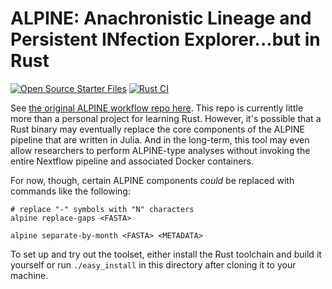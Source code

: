 # ALPINE: Anachronistic Lineage and Persistent INfection Explorer...but in Rust
[![Open Source Starter Files](https://github.com/nrminor/ALPINE.rs/actions/workflows/open-source-starter.yml/badge.svg)](https://github.com/nrminor/ALPINE.rs/actions/workflows/open-source-starter.yml) [![Rust CI](https://github.com/nrminor/ALPINE.rs/actions/workflows/rust-ci.yml/badge.svg)](https://github.com/nrminor/ALPINE.rs/actions/workflows/rust-ci.yml)

See [the original ALPINE workflow repo here](https://github.com/nrminor/ALPINE). This repo is currently little more than a personal project for learning Rust. However, it's possible that a Rust binary may eventually replace the core components of the ALPINE pipeline that are written in Julia. And in the long-term, this tool may even allow researchers to perform ALPINE-type analyses without invoking the entire Nextflow pipeline and associated Docker containers.

For now, though, certain ALPINE components _could_ be replaced with commands like the following:
```
# replace "-" symbols with "N" characters
alpine replace-gaps <FASTA>

alpine separate-by-month <FASTA> <METADATA>
```

To set up and try out the toolset, either install the Rust toolchain and build it yourself or run `./easy_install` in this directory after cloning it to your machine.
